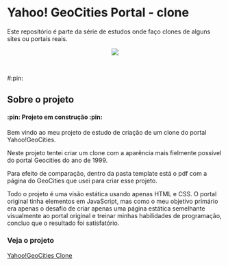 # Yahoo! GeoCities Portal - clone
Este repositório é parte da série de estudos onde faço clones de alguns sites ou portais reais.<br>

<p align="center">
<img loading="lazy" src="http://img.shields.io/static/v1?label=STATUS&message=FINALIZADO&color=GREEN&style=for-the-badge"/>
</p><br>

#:pin: <h2>Sobre o projeto</h2>

<h4> 
    :pin:  Projeto em construção  :pin:
</h4>

Bem vindo ao meu projeto de estudo de criação de um clone do portal Yahoo!GeoCities.

Neste projeto tentei criar um clone com a aparência mais fielmente possível do portal Geocities do ano de 1999.

Para efeito de comparação, dentro da pasta  template está o pdf com a página do GeoCities que usei para criar esse projeto.

Todo o projeto é uma visão estática usando apenas HTML e CSS. O portal original tinha elementos em JavaScript, mas como o meu objetivo primário era apenas o desafio de criar apenas uma página estática semelhante visualmente ao portal original e treinar minhas habilidades de programação, concluo que o resultado foi satisfatório.

<h3>Veja o projeto</h3>
<a href="https://klaudiosilva.github.io/geocities-portal-clone/">Yahoo!GeoCities Clone</a>